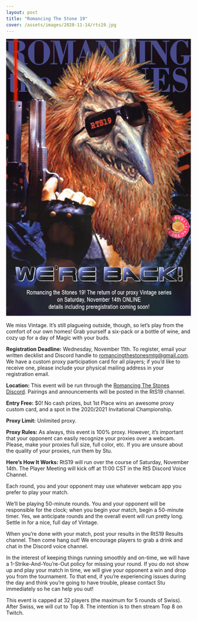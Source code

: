 ```yaml
---
layout: post
title: "Romancing The Stone 19"
cover: /assets/images/2020-11-14/rts19.jpg
---
```


![](/assets/images/2020-11-14/rts19.jpg)

We miss Vintage. It’s still plagueing outside, though, so let’s play from
the comfort of our own homes! Grab yourself a six-pack or a bottle of wine, and
cozy up for a day of Magic with your buds.

**Registration Deadline:** Wednesday, November 11th. To register, email your
written decklist and Discord handle to romancingthestonesmtg@gmail.com. We have
a custom proxy participation card for all players; if you’d like to receive
one, please include your physical mailing address in your registration email.

**Location:** This event will be run through the
[Romancing The Stones Discord](https://discord.gg/5YE8DED5wD).
Pairings and announcements will be posted in the RtS19 channel.

**Entry Free:** $0! No cash prizes, but 1st Place wins an awesome proxy custom
card, and a spot in the 2020/2021 Invitational Championship.

**Proxy Limit:** Unlimited proxy.

**Proxy Rules:** As always, this event is 100% proxy. However, it’s important
that your opponent can easily recognize your proxies over a webcam. Please,
make your proxies full size, full color, etc. If you are unsure about the
quality of your proxies, run them by Stu.

**Here’s How It Works:** RtS19 will run over the course of Saturday, November
14th. The Player Meeting will kick off at 11:00 CST in the RtS Discord Voice
Channel.

Each round, you and your opponent may use whatever webcam app you prefer to
play your match.

We’ll be playing 50-minute rounds. You and your opponent will be responsible
for the clock; when you begin your match, begin a 50-minute timer. Yes, we
anticipate rounds and the overall event will run pretty long. Settle in for a
nice, full day of Vintage.

When you’re done with your match, post your results in the RtS19 Results
channel. Then come hang out! We encourage players to grab a drink and chat in
the Discord voice channel.

In the interest of keeping things running smoothly and on-time, we will have a
1-Strike-And-You’re-Out policy for missing your round. If you do not show up
and play your match in time, we will give your opponent a win and drop you from
the tournament. To that end, if you’re experiencing issues during the day and
think you’re going to have trouble, please contact Stu immediately so he can
help you out!

This event is capped at 32 players (the maximum for 5 rounds of Swiss). After
Swiss, we will cut to Top 8. The intention is to then stream Top 8 on Twitch.
